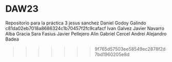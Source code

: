 # DAW23
Repositorio para la práctica 3
jesus sanchez
Daniel Godoy Galindo
c81da02eb7018a8686324c1b70457f2fc9cafacf
Ivan Galvez
Javier Navarro
Alba Gracia
Sara Fasius
Javier Pellejero
Alin Gabriel Cercel
Andrei Alejandro Badea

>>>>>>> 9f765d57503ee58549ec2878f2d7bd1960205e8d
